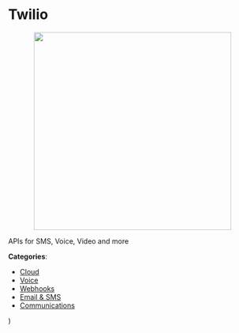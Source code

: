 # Twilio
<p align="center">
    <img width="400" src="https://raw.githubusercontent.com/apis-list/apis-list/apis/twilio/logo_256x256.png" />
</p>

APIs for SMS, Voice, Video and more



**Categories**:
- [Cloud](https://github.com/apis-list/apis-list#cloud)
- [Voice](https://github.com/apis-list/apis-list#voice)
- [Webhooks](https://github.com/apis-list/apis-list#webhooks)
- [Email & SMS](https://github.com/apis-list/apis-list#email-and-sms)
- [Communications](https://github.com/apis-list/apis-list#communications)



)



